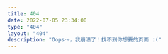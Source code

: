 ```yaml
---
title: 404
date: 2022-07-05 23:34:00
type: "404"
layout: "404"
description: "Oops～，我崩溃了！找不到你想要的页面 :("
---
```

